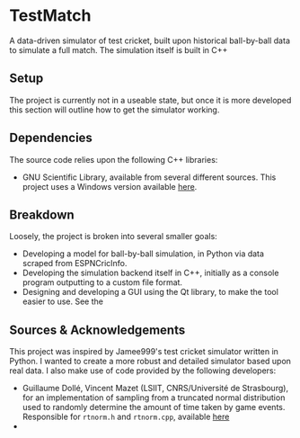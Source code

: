 # TestMatch
A data-driven simulator of test cricket, built upon historical ball-by-ball data to simulate a full match. The simulation itself is built in C++


## Setup
The project is currently not in a useable state, but once it is more developed this section will outline how to get the simulator working.


## Dependencies
The source code relies upon the following C++ libraries:
* GNU Scientific Library, available from several different sources. This project uses a Windows version available [here](test).


## Breakdown
Loosely, the project is broken into several smaller goals:
* Developing a model for ball-by-ball simulation, in Python via data scraped from ESPNCricInfo.
* Developing the simulation backend itself in C++, initially as a console program outputting to a custom file format.
* Designing and developing a GUI using the Qt library, to make the tool easier to use. 
See the 


## Sources & Acknowledgements
This project was inspired by Jamee999's test cricket simulator written in Python. I wanted to create a more robust and detailed simulator based upon real data. I also make use of code provided by the following developers:
* Guillaume Dollé, Vincent Mazet (LSIIT, CNRS/Université de Strasbourg), for an implementation of sampling from a truncated normal distribution used to randomly determine the amount of time taken by game events. Responsible for `rtnorm.h` and `rtnorm.cpp`, available [here](link)
*